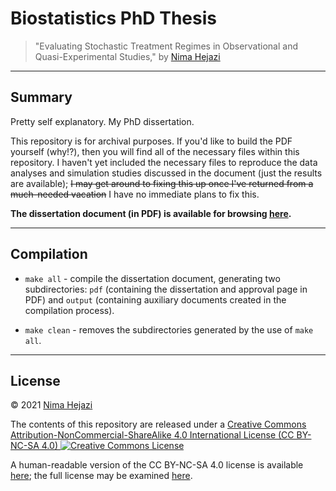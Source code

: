 # Biostatistics PhD Thesis

> "Evaluating Stochastic Treatment Regimes in Observational and
> Quasi-Experimental Studies," by [Nima Hejazi](https://nimahejazi.org)

---

## Summary

Pretty self explanatory. My PhD dissertation.

This repository is for archival purposes. If you'd like to build the PDF
yourself (why!?), then you will find all of the necessary files within this
repository. I haven't yet included the necessary files to reproduce the data
analyses and simulation studies discussed in the document (just the results are
available); ~~I may get around to fixing this up once I've returned from a
much-needed vacation~~ I have no immediate plans to fix this.

__The dissertation document (in PDF) is available for browsing
[here](http://statistics.berkeley.edu/~nhejazi/publications/dissertation-phd-biostat.pdf).__

---

## Compilation

* `make all` - compile the dissertation document, generating two subdirectories:
    `pdf` (containing the dissertation and approval page in PDF) and `output`
    (containing auxiliary documents created in the compilation process).

* `make clean` - removes the subdirectories generated by the use of `make all`.

---

## License

&copy; 2021 [Nima Hejazi](https://nimahejazi.org)

The contents of this repository are released under a <a rel="license"
href="http://creativecommons.org/licenses/by-nc-sa/4.0/">Creative Commons
Attribution-NonCommercial-ShareAlike 4.0 International License (CC BY-NC-SA 4.0)
<a rel="license" href="http://creativecommons.org/licenses/by-nc-sa/4.0/"><img
alt="Creative Commons License" style="border-width:0"
src="https://i.creativecommons.org/l/by-nc-sa/4.0/80x15.png" /></a>

A human-readable version of the CC BY-NC-SA 4.0 license is available
[here](https://creativecommons.org/licenses/by-nc-sa/4.0/); the full license may
be examined [here](https://creativecommons.org/licenses/by-nc-sa/4.0/legalcode).
